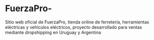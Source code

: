 # FuerzaPro-
Sitio web oficial de FuerzaPro, tienda online de ferretería, herramientas eléctricas y vehículos eléctricos,  proyecto desarrollado para ventas mediante dropshipping  en Uruguay y Argentina 
